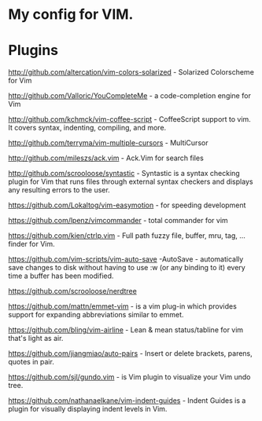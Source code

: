 My config for VIM.
==========
Plugins
==========
http://github.com/altercation/vim-colors-solarized - Solarized Colorscheme for Vim

http://github.com/Valloric/YouCompleteMe - a code-completion engine for Vim

http://github.com/kchmck/vim-coffee-script - CoffeeScript support to vim. It covers syntax, indenting, compiling, and more.

http://github.com/terryma/vim-multiple-cursors - MultiCursor

http://github.com/mileszs/ack.vim - Ack.Vim for search files

http://github.com/scrooloose/syntastic - Syntastic is a syntax checking plugin for Vim that runs files through external syntax checkers and displays any resulting errors to the user. 

https://github.com/Lokaltog/vim-easymotion - for speeding development

https://github.com/lpenz/vimcommander - total commander for vim

https://github.com/kien/ctrlp.vim - Full path fuzzy file, buffer, mru, tag, ... finder for Vim.

https://github.com/vim-scripts/vim-auto-save  -AutoSave - automatically save changes to disk without having to use :w (or any binding to it) every time a buffer has been modified.

https://github.com/scrooloose/nerdtree

https://github.com/mattn/emmet-vim - is a vim plug-in which provides support for expanding abbreviations similar to emmet.

https://github.com/bling/vim-airline - Lean & mean status/tabline for vim that's light as air.

https://github.com/jiangmiao/auto-pairs - Insert or delete brackets, parens, quotes in pair.

https://github.com/sjl/gundo.vim - is Vim plugin to visualize your Vim undo tree.

https://github.com/nathanaelkane/vim-indent-guides - Indent Guides is a plugin for visually displaying indent levels in Vim.
